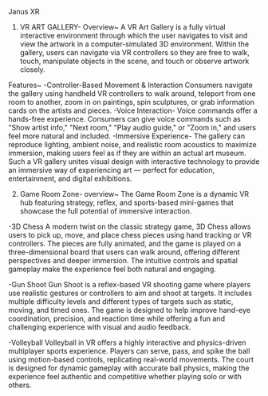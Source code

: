 Janus XR
1. VR ART GALLERY-
Overview~
A VR Art Gallery is a fully virtual interactive environment through which the user navigates to visit and view the artwork in a computer-simulated 3D environment. Within the gallery, users can navigate via VR controllers so they are free to walk, touch,       manipulate objects in the scene, and touch or observe artwork closely. 

Features~
-Controller-Based Movement & Interaction
Consumers navigate the gallery using handheld VR controllers to walk around, teleport from one room to another, zoom in on paintings, spin sculptures, or grab information cards on the artists and pieces.
-Voice Interaction-
Voice commands offer a hands-free experience. Consumers can give voice commands such as "Show artist info," "Next room," "Play audio guide," or "Zoom in," and users feel more natural and included.
-Immersive Experience-
The gallery can reproduce lighting, ambient noise, and realistic room acoustics to maximize immersion, making users feel as if they are within an actual art museum. Such a VR gallery unites visual design with interactive technology to provide an immersive way of experiencing art — perfect for education, entertainment, and digital exhibitions.

2. Game Room Zone-
overview~
The Game Room Zone is a dynamic VR hub featuring strategy, reflex, and sports-based mini-games that showcase the full potential of immersive interaction.

-3D Chess
A modern twist on the classic strategy game, 3D Chess allows users to pick up, move, and place chess pieces using hand tracking or VR controllers. The pieces are fully animated, and the game is played on a three-dimensional board that users can walk around, offering different perspectives and deeper immersion. The intuitive controls and spatial gameplay make the experience feel both natural and engaging.

-Gun Shoot
Gun Shoot is a reflex-based VR shooting game where players use realistic gestures or controllers to aim and shoot at targets. It includes multiple difficulty levels and different types of targets such as static, moving, and timed ones. The game is designed to help improve hand-eye coordination, precision, and reaction time while offering a fun and challenging experience with visual and audio feedback.

-Volleyball
Volleyball in VR offers a highly interactive and physics-driven multiplayer sports experience. Players can serve, pass, and spike the ball using motion-based controls, replicating real-world movements. The court is designed for dynamic gameplay with accurate ball physics, making the experience feel authentic and competitive whether playing solo or with others.
